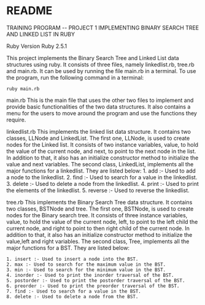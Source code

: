 # README
TRAINING PROGRAM -- PROJECT 1
IMPLEMENTING BINARY SEARCH TREE AND LINKED LIST IN RUBY

Ruby Version
Ruby 2.5.1

This project implements the Binary Search Tree and Linked List data structures using ruby. It
consists of three files, namely linkedlist.rb, tree.rb and main.rb. It can be used by running the
file main.rb in a terminal. To use the program, run the following command in a terminal:

<code>ruby main.rb</code>

main.rb
This is the main file that uses the other two files to implement and provide basic functionalities
of the two data structures. It also contains a menu for the users to move around the program and use
the functions they require.

linkedlist.rb
This implements the linked list data structure. It contains two classes, LLNode and LinkedList.
The first one, LLNode, is used to create nodes for the Linked list. It consists of two instance
variables, value, to hold the value of the current node, and next, to point to the next node in the
list. In addition to that, it also has an initialize constructor method to initialize the value
and next variables.
The second class, LinkedList, implements all the major functions for a linkedlist. They are listed
below:
	1. add :- Used to add a node to the linkedlist.
	2. find :- Used to search for a value in the linkedlist.
	3. delete :- Used to delete a node from the linkedlist.
	4. print :- Used to print the elements of the linkedlist.
	5. reverse :- Used to reverse the linkedlist.

tree.rb
This implements the Binary Search Tree data structure. It contains two classes, BSTNode and tree.
The first one, BSTNode, is used to create nodes for the Binary search tree. It consists of three
instance variables, value, to hold the value of the current node, left, to point to the left child
the current node, and right to point to then right child of the current node. In addition to that,
it also has an initialize constructor method to initialize the value,left and right variables.
The second class, Tree, implements all the major functions for a BST. They are listed below:
	
	1. insert :- Used to insert a node into the BST.
	2. max :- Used to search for the maximum value in the BST.
	3. min :- Used to search for the minimum value in the BST.
	4. inorder :- Used to print the inorder traversal of the BST.
	5. postorder :- Used to print the postorder traversal of the BST.
	6. preorder :- Used to print the preorder traversal of the BST.
	7. find :- Used to search for a value in the BST.
	8. delete :- Used to delete a node from the BST.
